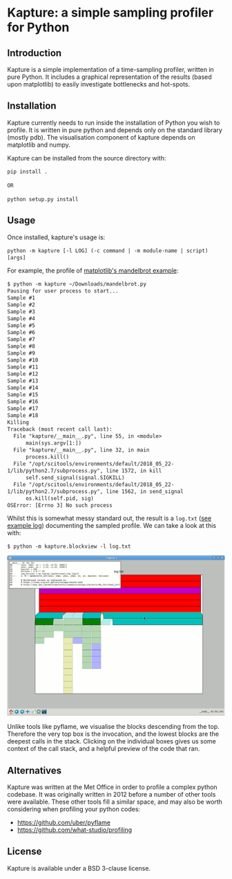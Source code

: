 # Kapture: a simple sampling profiler for Python

## Introduction

Kapture is a simple implementation of a time-sampling profiler, written in pure Python.
It includes a graphical representation of the results (based upon matplotlib) to easily
investigate bottlenecks and hot-spots.

## Installation

Kapture currently needs to run inside the installation of Python you wish to profile.
It is written in pure python and depends only on the standard library (mostly pdb).
The visualisation component of kapture depends on matplotlib and numpy.

Kapture can be installed from the source directory with:

    pip install .

    OR

    python setup.py install

## Usage

Once installed, kapture's usage is:

    python -m kapture [-l LOG] (-c command | -m module-name | script) [args]

For example, the profile of [matplotlib's mandelbrot example](
https://matplotlib.org/examples/showcase/mandelbrot.html):

    $ python -m kapture ~/Downloads/mandelbrot.py
    Pausing for user process to start...
    Sample #1
    Sample #2
    Sample #3
    Sample #4
    Sample #5
    Sample #6
    Sample #7
    Sample #8
    Sample #9
    Sample #10
    Sample #11
    Sample #12
    Sample #13
    Sample #14
    Sample #15
    Sample #16
    Sample #17
    Sample #18
    Killing
    Traceback (most recent call last):
      File "kapture/__main__.py", line 55, in <module>
          main(sys.argv[1:])
      File "kapture/__main__.py", line 32, in main
          process.kill()
      File "/opt/scitools/environments/default/2018_05_22-1/lib/python2.7/subprocess.py", line 1572, in kill
          self.send_signal(signal.SIGKILL)
      File "/opt/scitools/environments/default/2018_05_22-1/lib/python2.7/subprocess.py", line 1562, in send_signal
          os.kill(self.pid, sig)
    OSError: [Errno 3] No such process

Whilst this is somewhat messy standard out, the result is a ``log.txt``
([see example log](docs/example_log.txt)) documenting the sampled profile.
We can take a look at this with:

    $ python -m kapture.blockview -l log.txt

![screenshot](docs/screenshot.png)

Unlike tools like pyflame, we visualise the blocks descending from the top.
Therefore the very top box is the invocation, and the lowest blocks are the deepest calls in the stack.
Clicking on the individual boxes gives us some context of the call stack, and a helpful preview of the code
that ran.


## Alternatives

Kapture was written at the Met Office in order to profile a complex python codebase.
It was originally written in 2012 before a number of other tools were available.
These other tools fill a similar space, and may also be worth considering when
profiling your python codes:

 * https://github.com/uber/pyflame
 * https://github.com/what-studio/profiling

## License

Kapture is available under a BSD 3-clause license.
